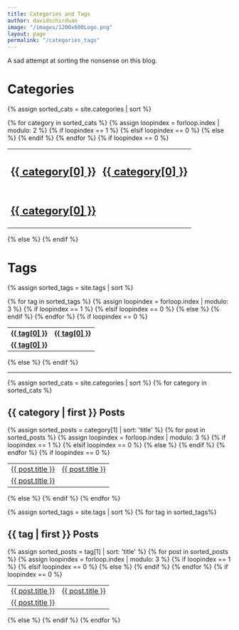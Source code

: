```yaml
---
title: Categories and Tags
author: davidschirduan
image: "/images/1200x600Logo.png"
layout: page
permalink: "/categories_tags"
---
```


A sad attempt at sorting the nonsense on this blog.

<h1>Categories</h1>

{% assign sorted_cats = site.categories | sort %}
<table class="categories">{% for category in sorted_cats %}
  {% assign loopindex = forloop.index | modulo: 2 %}
  {% if loopindex == 1 %}
    <tr><td><a href="#{{ category[0] | slugify }}"><h2>{{ category[0] }}</h2></a></td>
  {% elsif loopindex == 0 %}
    <td><a href="#{{ category[0] | slugify }}"><h2>{{ category[0] }}</h2></a></td></tr>
  {% else %}
    <td><a href="#{{ category[0] | slugify }}"><h2>{{ category[0] }}</h2></a></td>
  {% endif %}
{% endfor %}
{% if loopindex == 0 %}
  </table>
{% else %}
  </tr></table>
{% endif %}


<h1>Tags</h1>

{% assign sorted_tags = site.tags | sort %}
<table class="categories">{% for tag in sorted_tags %}
  {% assign loopindex = forloop.index | modulo: 3 %}
  {% if loopindex == 1 %}
    <tr><td><strong><a href="#{{ tag[0] | slugify }}">{{ tag[0] }}</a></strong></td>
  {% elsif loopindex == 0 %}
    <td><strong><a href="#{{ tag[0] | slugify }}">{{ tag[0] }}</a></strong></td></tr>
  {% else %}
    <td><strong><a href="#{{ tag[0] | slugify }}">{{ tag[0] }}</a></strong></td>
  {% endif %}
{% endfor %}
{% if loopindex == 0 %}
  </table>
{% else %}
  </tr></table>
{% endif %}

<hr/>

{% assign sorted_cats = site.categories | sort %}
{% for category in sorted_cats %}
  <h2 id="{{ category[0] | slugify }}">{{ category | first }} Posts</h2>
  {% assign sorted_posts = category[1] | sort: 'title' %}
  <table class="categories">{% for post in sorted_posts %}
    {% assign loopindex = forloop.index | modulo: 3 %}
    {% if loopindex == 1 %}
      <tr><td><a href="{{ site.baseurl }}{{ post.url }}">{{ post.title }}</a></td>
    {% elsif loopindex == 0 %}
      <td><a href="{{ site.baseurl }}{{ post.url }}">{{ post.title }}</a></td></tr>
    {% else %}
      <td><a href="{{ site.baseurl }}{{ post.url }}">{{ post.title }}</a></td>
    {% endif %}
  {% endfor %}
  {% if loopindex == 0 %}
    </table>
  {% else %}
    </tr></table>
  {% endif %}
{% endfor %}
    
{% assign sorted_tags = site.tags | sort %}
{% for tag in sorted_tags%}
  <h2 id="{{ tag[0] | slugify }}">{{ tag | first }} Posts</h2>
  {% assign sorted_posts = tag[1] | sort: 'title' %}
  <table class="categories">{% for post in sorted_posts %}
    {% assign loopindex = forloop.index | modulo: 3 %}
    {% if loopindex == 1 %}
      <tr><td><a href="{{ site.baseurl }}{{ post.url }}">{{ post.title }}</a></td>
    {% elsif loopindex == 0 %}
      <td><a href="{{ site.baseurl }}{{ post.url }}">{{ post.title }}</a></td></tr>
    {% else %}
      <td><a href="{{ site.baseurl }}{{ post.url }}">{{ post.title }}</a></td>
    {% endif %}
  {% endfor %}
  {% if loopindex == 0 %}
    </table>
  {% else %}
    </tr></table>
  {% endif %}
{% endfor %}